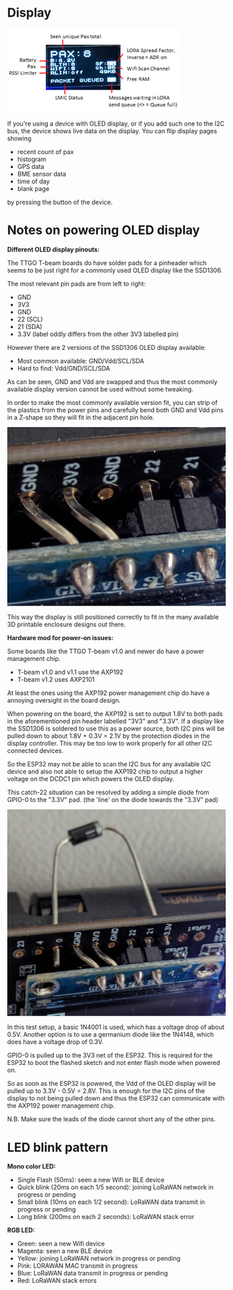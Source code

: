 # Display
<!-- TODO update image -->
![Display Image](img/Paxcounter-Screen.png)

If you're using a device with OLED display, or if you add such one to the I2C bus, the device shows live data on the display. You can flip display pages showing

- recent count of pax
- histogram
- GPS data
- BME sensor data
- time of day
- blank page

by pressing the button of the device.

# Notes on powering OLED display

**Different OLED display pinouts:**

The TTGO T-beam boards do have solder pads for a pinheader which seems to be just right for a commonly used OLED display like the SSD1306.

The most relevant pin pads are from left to right:

- GND
- 3V3
- GND
- 22 (SCL)
- 21 (SDA)
- 3.3V (label oddly differs from the other 3V3 labelled pin)

However there are 2 versions of the SSD1306 OLED display available:

- Most common available: GND/Vdd/SCL/SDA
- Hard to find: Vdd/GND/SCL/SDA

As can be seen, GND and Vdd are swapped and thus the most commonly available display version cannot be used without some tweaking.

In order to make the most commonly available version fit, you can strip of the plastics from the power pins and carefully bend both GND and Vdd pins in a Z-shape so they will fit in the adjacent pin hole.

<img src="img/SSD1306_OLED_t-beam.jpg">

This way the display is still positioned correctly to fit in the many available 3D printable enclosure designs out there.


**Hardware mod for power-on issues:**

Some boards like the TTGO T-beam v1.0 and newer do have a power management chip.

- T-beam v1.0 and v1.1 use the AXP192
- T-beam v1.2 uses AXP2101

At least the ones using the AXP192 power management chip do have a annoying oversight in the board design.

When powering on the board, the AXP192 is set to output 1.8V to both pads in the aforementioned pin header labelled "3V3" and "3.3V".
If a display like the SSD1306 is soldered to use this as a power source, both I2C pins will be pulled down to about 1.8V + 0.3V = 2.1V by the protection diodes in the display controller.
This may be too low to work properly for all other I2C connected devices.

So the ESP32 may not be able to scan the I2C bus for any available I2C device and also not able to setup the AXP192 chip to output a higher voltage on the DCDC1 pin which powers the OLED display.

This catch-22 situation can be resolved by adding a simple diode from GPIO-0 to the "3.3V" pad. (the 'line' on the diode towards the "3.3V" pad)

<img src="img/SSD1306_t-beam_diode_mod.jpg">

In this test setup, a basic 1N4001 is used, which has a voltage drop of about 0.5V.
Another option is to use a germanium diode like the 1N4148, which does have a voltage drop of 0.3V.

GPIO-0 is pulled up to the 3V3 net of the ESP32. This is required for the ESP32 to boot the flashed sketch and not enter flash mode when powered on.

So as soon as the ESP32 is powered, the Vdd of the OLED display will be pulled up to 3.3V - 0.5V = 2.8V.
This is enough for the I2C pins of the display to not being pulled down and thus the ESP32 can communicate with the AXP192 power management chip.

N.B. Make sure the leads of the diode cannot short any of the other pins.

# LED blink pattern

**Mono color LED:**

- Single Flash (50ms): seen a new Wifi or BLE device
- Quick blink (20ms on each 1/5 second): joining LoRaWAN network in progress or pending
- Small blink (10ms on each 1/2 second): LoRaWAN data transmit in progress or pending
- Long blink (200ms on each 2 seconds): LoRaWAN stack error

**RGB LED:**

- Green: seen a new Wifi device
- Magenta: seen a new BLE device
- Yellow: joining LoRaWAN network in progress or pending
- Pink: LORAWAN MAC transmit in progress
- Blue: LoRaWAN data transmit in progress or pending
- Red: LoRaWAN stack errors